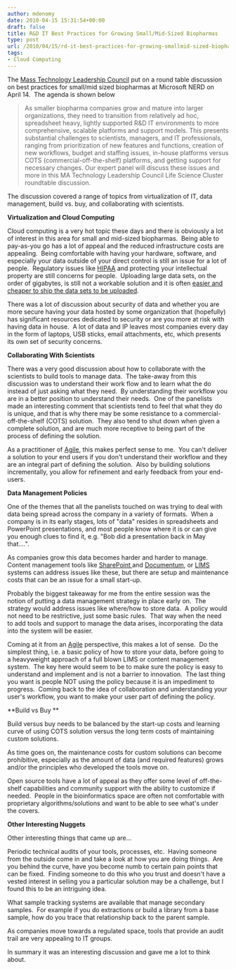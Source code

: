 ```yaml
---
author: mdenomy
date: 2010-04-15 15:31:54+00:00
draft: false
title: R&D IT Best Practices for Growing Small/Mid-Sized Biopharmas
type: post
url: /2010/04/15/rd-it-best-practices-for-growing-smallmid-sized-biopharmas/
tags:
- Cloud Computing
---
```


The [Mass Technology Leadership Council](http://www.masstlc.org/) put on a round table discussion on best practices for small/mid sized biopharmas at Microsoft NERD on April 14.  The agenda is shown below

<blockquote>As smaller biopharma companies grow and mature into larger organizations, they need to transition from relatively ad hoc, spreadsheet heavy, lightly supported R&D IT environments to more comprehensive, scalable platforms and support models. This presents substantial challenges to scientists, managers, and IT professionals, ranging from prioritization of new features and functions, creation of new workflows, budget and staffing issues, in-house platforms versus COTS (commercial-off-the-shelf) platforms, and getting support for necessary changes. Our expert panel will discuss these issues and more in this MA Technology Leadership Council Life Science Cluster roundtable discussion.</blockquote>

The discussion covered a range of topics from virtualization of IT, data management, build vs. buy, and collaborating with scientists.

**Virtualization and Cloud Computing**

Cloud computing is a very hot topic these days and there is obviously a lot of interest in this area for small and mid-sized biopharmas.  Being able to pay-as-you go has a lot of appeal and the reduced infrastructure costs are appealing.  Being comfortable with having your hardware, software, and especially your data outside of your direct control is still an issue for a lot of people.  Regulatory issues like [HIPAA](http://www.hhs.gov/ocr/privacy/hipaa/administrative/index.html) and protecting your intellectual property are still concerns for people.  Uploading large data sets, on the order of gigabytes, is still not a workable solution and it is often [easier and cheaper to ship the data sets to be uploaded](http://searchcloudcomputing.techtarget.com/news/article/0,289142,sid201_gci1357086,00.html).

There was a lot of discussion about security of data and whether you are more secure having your data hosted by some organization that (hopefully) has significant resources dedicated to security or are you more at risk with having data in house.  A lot of data and IP leaves most companies every day in the form of laptops, USB sticks, email attachments, etc, which presents its own set of security concerns.

**Collaborating With Scientists**

There was a very good discussion about how to collaborate with the scientists to build tools to manage data.  The take-away from this discussion was to understand their work flow and to learn what the do instead of just asking what they need.  By understanding their workflow you are in a better position to understand their needs.  One of the panelists made an interesting comment that scientists tend to feel that what they do is unique, and that is why there may be some resistance to a commercial-off-the-shelf (COTS) solution.  They also tend to shut down when given a complete solution, and are much more receptive to being part of the process of defining the solution.

As a practitioner of [Agile](http://agilemanifesto.org/), this makes perfect sense to me.  You can't deliver a solution to your end users if you don't understand their workflow and they are an integral part of defining the solution.  Also by building solutions incrementally, you allow for refinement and early feedback from your end-users.

**Data Management Policies**

One of the themes that all the panelists touched on was trying to deal with data being spread across the company in a variety of formats.  When a company is in its early stages, lots of "data" resides in spreadsheets and PowerPoint presentations, and most people know where it is or can give you enough clues to find it, e.g. "Bob did a presentation back in May that....".

As companies grow this data becomes harder and harder to manage.   Content management tools like [SharePoint ](http://sharepoint.microsoft.com/Pages/Default.aspx)and [Documentum](http://www.emc.com/products/category/subcategory/documentum-platform.htm), or [LIMS](http://en.wikipedia.org/wiki/Laboratory_information_management_system) systems can address issues like these, but there are setup and maintenance costs that can be an issue for a small start-up.

Probably the biggest takeaway for me from the entire session was the notion of putting a data management strategy in place early on.  The strategy would address issues like where/how to store data.  A policy would not need to be restrictive, just some basic rules.  That way when the need to add tools and support to manage the data arises, incorporating the data into the system will be easier.

Coming at it from an [Agile](http://agilemanifesto.org/principles.html) perspective, this makes a lot of sense.  Do the simplest thing, i.e. a basic policy of how to store your data, before going to a heavyweight approach of a full blown LIMS or content management system.  The key here would seem to be to make sure the policy is easy to understand and implement and is not a barrier to innovation.  The last thing you want is people NOT using the policy because it is an impediment to progress.  Coming back to the idea of collaboration and understanding your user's workflow, you want to make your user part of defining the policy.

**Build vs Buy
**

Build versus buy needs to be balanced by the start-up costs and learning curve of using COTS solution versus the long term costs of maintaining custom solutions.

As time goes on, the maintenance costs for custom solutions can become prohibitive, especially as the amount of data (and required features) grows and/or the principles who developed the tools move on.

Open source tools have a lot of appeal as they offer some level of off-the-shelf capabilities and community support with the ability to customize if needed.  People in the bioinformatics space are often not comfortable with proprietary algorithms/solutions and want to be able to see what's under the covers.

**Other Interesting Nuggets**

Other interesting things that came up are...

Periodic technical audits of your tools, processes, etc.  Having someone from the outside come in and take a look at how you are doing things.  Are you behind the curve, have you become numb to certain pain points that can be fixed.  Finding someone to do this who you trust and doesn't have a vested interest in selling you a particular solution may be a challenge, but I found this to be an intriguing idea.

What sample tracking systems are available that manage secondary samples.  For example if you do extractions or build a library from a base sample, how do you trace that relationship back to the parent sample.

As companies move towards a regulated space, tools that provide an audit trail are very appealing to IT groups.

In summary it was an interesting discussion and gave me a lot to think about.
